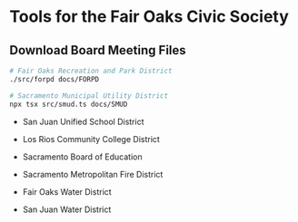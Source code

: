 # Tools for the Fair Oaks Civic Society


## Download Board Meeting Files


```sh
# Fair Oaks Recreation and Park District
./src/forpd docs/FORPD

# Sacramento Municipal Utility District
npx tsx src/smud.ts docs/SMUD


```

- San Juan Unified School District
- Los Rios Community College District
- Sacramento Board of Education

- Sacramento Metropolitan Fire District

- Fair Oaks Water District
- San Juan Water District